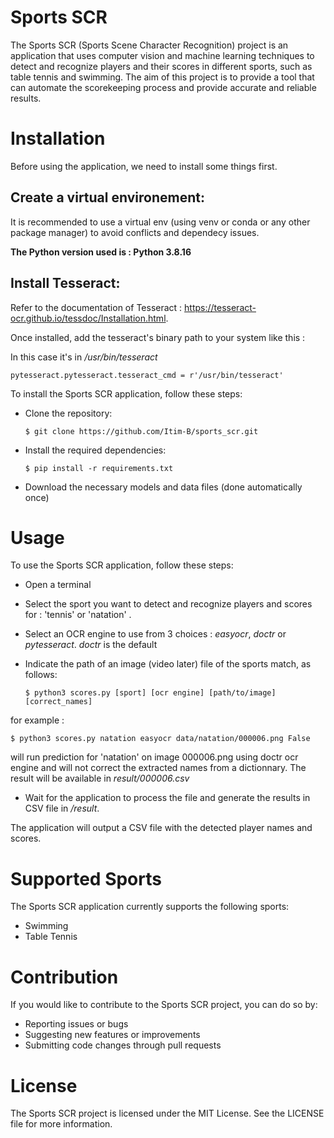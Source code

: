 # Sports SCR

The Sports SCR (Sports Scene Character Recognition) project is an application that uses computer vision and machine learning techniques to detect and recognize players and their scores in different sports, such as table tennis and swimming. The aim of this project is to provide a tool that can automate the scorekeeping process and provide accurate and reliable results.

# Installation

Before using the application, we need to install some things first.

## Create a virtual environement:

It is recommended to use a virtual env (using venv or conda or any other package manager) to avoid conflicts and dependecy issues.

**The Python version used is : Python 3.8.16**

## Install Tesseract:

Refer to the documentation of Tesseract : https://tesseract-ocr.github.io/tessdoc/Installation.html.

Once installed, add the tesseract's binary path to your system like this :

In this case it's in */usr/bin/tesseract*

```
pytesseract.pytesseract.tesseract_cmd = r'/usr/bin/tesseract'
```

To install the Sports SCR application, follow these steps:

- Clone the repository:

    ```console
    $ git clone https://github.com/Itim-B/sports_scr.git
    ```

- Install the required dependencies: 

    ```console
    $ pip install -r requirements.txt
    ```
- Download the necessary models and data files (done automatically once)

# Usage

To use the Sports SCR application, follow these steps:

- Open a terminal
- Select the sport you want to detect and recognize players and scores for : 'tennis' or 'natation' .
- Select an OCR engine to use from 3 choices : *easyocr*, *doctr* or *pytesseract*. *doctr* is the default
- Indicate the path of an image (video later) file of the sports match, as follows:

    ```console
    $ python3 scores.py [sport] [ocr engine] [path/to/image] [correct_names]
    ```

for example : 

```console
$ python3 scores.py natation easyocr data/natation/000006.png False
```

will run prediction for 'natation' on image 000006.png using doctr ocr engine and will not correct the extracted names from a dictionnary. The result will be available in *result/000006.csv*

- Wait for the application to process the file and generate the results in CSV file in */result*.

The application will output a CSV file with the detected player names and scores.

# Supported Sports

The Sports SCR application currently supports the following sports:

- Swimming
- Table Tennis

# Contribution

If you would like to contribute to the Sports SCR project, you can do so by:

- Reporting issues or bugs
- Suggesting new features or improvements
- Submitting code changes through pull requests

# License
The Sports SCR project is licensed under the MIT License. 
See the LICENSE file for more information.